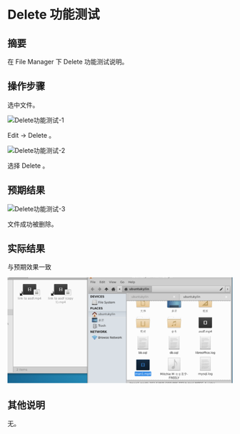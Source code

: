 # Delete 功能测试

## 摘要

在 File Manager 下 Delete 功能测试说明。

## 操作步骤

选中文件。

![Delete功能测试-1](./img/Delete功能测试-1.png)

Edit -> Delete 。

![Delete功能测试-2](./img/Delete功能测试-2.png)

选择 Delete 。

## 预期结果

![Delete功能测试-3](./img/Delete功能测试-3.png)

文件成功被删除。

## 实际结果

与预期效果一致

![Delete功能测试-4](./img/Delete功能测试-4.png)

## 其他说明

无。
